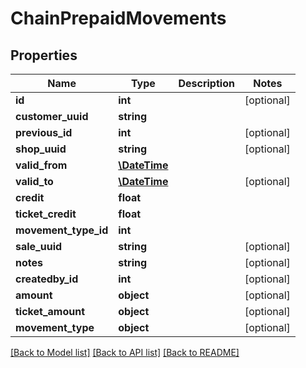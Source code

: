 # ChainPrepaidMovements

## Properties
Name | Type | Description | Notes
------------ | ------------- | ------------- | -------------
**id** | **int** |  | [optional] 
**customer_uuid** | **string** |  | 
**previous_id** | **int** |  | [optional] 
**shop_uuid** | **string** |  | [optional] 
**valid_from** | [**\DateTime**](\DateTime.md) |  | 
**valid_to** | [**\DateTime**](\DateTime.md) |  | [optional] 
**credit** | **float** |  | 
**ticket_credit** | **float** |  | 
**movement_type_id** | **int** |  | 
**sale_uuid** | **string** |  | [optional] 
**notes** | **string** |  | [optional] 
**createdby_id** | **int** |  | [optional] 
**amount** | **object** |  | [optional] 
**ticket_amount** | **object** |  | [optional] 
**movement_type** | **object** |  | [optional] 

[[Back to Model list]](../../README.md#documentation-for-models) [[Back to API list]](../../README.md#documentation-for-api-endpoints) [[Back to README]](../../README.md)


